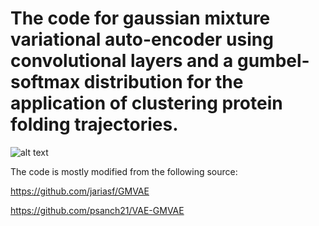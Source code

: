 # The code for gaussian mixture variational auto-encoder using convolutional layers and a gumbel-softmax distribution for the application of clustering protein folding trajectories.

![alt text](https://github.com/ghorbanimahdi73/GMVAE-MD/edit/master/figure_1.JPG)

The code is mostly modified from the following source:

https://github.com/jariasf/GMVAE

https://github.com/psanch21/VAE-GMVAE
